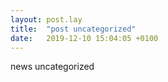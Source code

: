 ```yaml
---
layout: post.lay
title:  "post uncategorized"
date:   2019-12-10 15:04:05 +0100
---
```

news uncategorized
